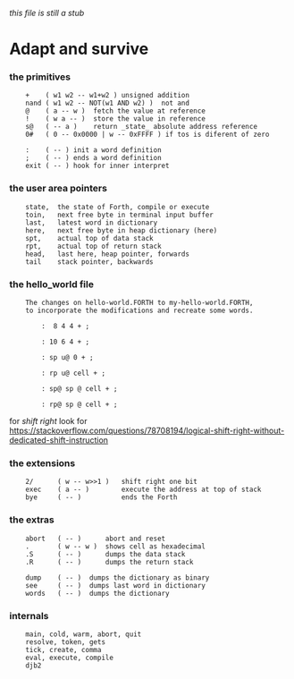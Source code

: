 _this file is still a stub_

# Adapt and survive

### the primitives
   
        +    ( w1 w2 -- w1+w2 ) unsigned addition
        nand ( w1 w2 -- NOT(w1 AND w2) )  not and 
        @    ( a -- w )  fetch the value at reference
        !    ( w a -- )  store the value in reference
        s@   ( -- a )    return _state_ absolute address reference
        0#   ( 0 -- 0x0000 | w -- 0xFFFF ) if tos is diferent of zero 

        :    ( -- ) init a word definition  
        ;    ( -- ) ends a word definition
        exit ( -- ) hook for inner interpret
        
### the user area pointers 

        state,  the state of Forth, compile or execute
        toin,   next free byte in terminal input buffer
        last,   latest word in dictionary
        here,   next free byte in heap dictionary (here)
        spt,    actual top of data stack
        rpt,    actual top of return stack
        head,   last here, heap pointer, forwards
        tail    stack pointer, backwards

### the hello_world file
    
        The changes on hello-world.FORTH to my-hello-world.FORTH, 
        to incorporate the modifications and recreate some words.

```
        :  8 4 4 + ;

        : 10 6 4 + ;

        : sp u@ 0 + ;

        : rp u@ cell + ;

        : sp@ sp @ cell + ;

        : rp@ sp @ cell + ;

```

for _shift right_ look for
https://stackoverflow.com/questions/78708194/logical-shift-right-without-dedicated-shift-instruction

### the extensions
        
        2/      ( w -- w>>1 )   shift right one bit
        exec    ( a -- )        execute the address at top of stack
        bye     ( -- )          ends the Forth

### the extras

        abort   ( -- )      abort and reset
        .       ( w -- w )  shows cell as hexadecimal
        .S      ( -- )      dumps the data stack
        .R      ( -- )      dumps the return stack

        dump    ( -- )  dumps the dictionary as binary
        see     ( -- )  dumps last word in dictionary 
        words   ( -- )  dumps the dictionary

### internals

        main, cold, warm, abort, quit
        resolve, token, gets
        tick, create, comma
        eval, execute, compile
        djb2


